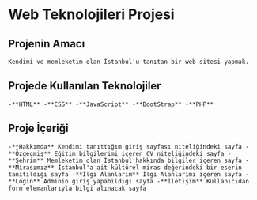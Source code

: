 # Web Teknolojileri Projesi

## Projenin Amacı <br/>
`Kendimi ve memleketim olan İstanbul'u tanıtan bir web sitesi yapmak.`

## Projede Kullanılan Teknolojiler <br/>
`-**HTML**
 -**CSS**
 -**JavaScript**
 -**BootStrap**
 -**PHP**
`

## Proje İçeriği
`-**Hakkımda**
  Kendimi tanıttığım giriş sayfası niteliğindeki sayfa
-**Özgeçmiş**
  Eğitim bilgilerimi içeren CV niteliğindeki sayfa
-**Şehrim**
  Memleketim olan İstanbul hakkında bilgiler içeren sayfa
-**Mirasımız**
  İstanbul'a ait kültürel miras değerindeki bir eserin tanıtıldığı sayfa
-**İlgi Alanlarım**
  İlgi Alanlarımı içeren sayfa
-**Login**
  Adminin giriş yapabildiği sayfa
-**İletişim**
  Kullanıcıdan form elemanlarıyla bilgi alınacak sayfa
`
